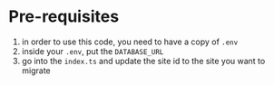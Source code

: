 # Pre-requisites

1. in order to use this code, you need to have a copy of `.env`
2. inside your `.env`, put the `DATABASE_URL`
3. go into the `index.ts` and update the site id to the site you want to migrate
